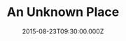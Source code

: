 ---
title: "An Unknown Place"
image: "https://i.imgur.com/MuLYIpM.jpg"
date: "2015-08-23T09:30:00.000Z"
video:
  type: "vimeo"
  id: 137067672
speaker:
  name: "Bart Wilkins"
  permalink: "bart-wilkins"
series: "abraham-a-journey-of-faith"
---